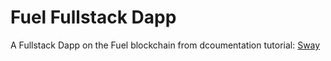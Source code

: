 # Fuel Fullstack Dapp 
A Fullstack Dapp on the Fuel blockchain from dcoumentation tutorial: [Sway](https://docs.fuel.network/guides/intro-to-sway/)
